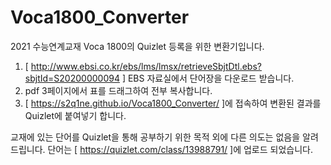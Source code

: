 # Voca1800_Converter
2021 수능연계교재 Voca 1800의 Quizlet 등록을 위한 변환기입니다.

1. [ http://www.ebsi.co.kr/ebs/lms/lmsx/retrieveSbjtDtl.ebs?sbjtId=S20200000094 ] EBS 자료실에서 단어장을 다운로드 받습니다.
2. pdf 3페이지에서 표를 드래그하여 전부 복사합니다.
3. [ https://s2q1ne.github.io/Voca1800_Converter/ ]에 접속하여 변환된 결과를 Quizlet에 붙여넣기 합니다.

교재에 있는 단어를 Quizlet을 통해 공부하기 위한 목적 외에 다른 의도는 없음을 알려드립니다. 
단어는 [ https://quizlet.com/class/13988791/ ]에 업로드 되었습니다.
